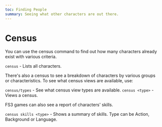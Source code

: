 ```yaml
---
toc: Finding People
summary: Seeing what other characters are out there.
---
```

# Census

You can use the census command to find out how many characters already exist with various criteria.

`census` - Lists all characters.

There's also a census to see a breakdown of characters by various groups or characteristics.  To see what census views are available, use:

`census/types` - See what census view types are available.
`census <type>` - Views a census.

FS3 games can also see a report of characters' skills.

`census skills <type>` - Shows a summary of skills.  Type can be Action, Background or Language.

